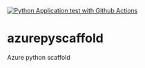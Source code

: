[![Python Application test with Github Actions](https://github.com/astrawth/azurepyscaffold/actions/workflows/main.yml/badge.svg)](https://github.com/astrawth/azurepyscaffold/actions/workflows/main.yml)

# azurepyscaffold
Azure python scaffold
